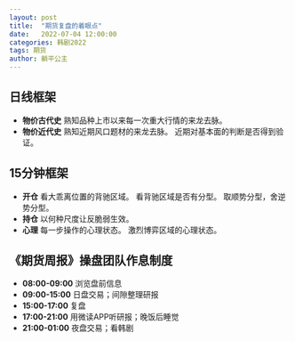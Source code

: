 ```yaml
---
layout: post
title:  "期货复盘的着眼点"
date:   2022-07-04 12:00:00
categories: 韩剧2022
tags: 期货
author: 躺平公主
---
```


## 日线框架
* **物价古代史**
熟知品种上市以来每一次重大行情的来龙去脉。
* **物价近代史**
熟知近期风口题材的来龙去脉。
近期对基本面的判断是否得到验证。

## 15分钟框架
* **开仓**
看大乖离位置的背驰区域。
看背驰区域是否有分型。 
取顺势分型，舍逆势分型。
* **持仓**
以何种尺度让反脆弱生效。
* **心理**
每一步操作的心理状态。
激烈博弈区域的心理状态。

## 《期货周报》操盘团队作息制度
* **08:00-09:00** 浏览盘前信息
* **09:00-15:00** 日盘交易；间隙整理研报
* **15:00-17:00** 复盘
* **17:00-21:00** 用微读APP听研报；晚饭后睡觉
* **21:00-01:00** 夜盘交易；看韩剧
